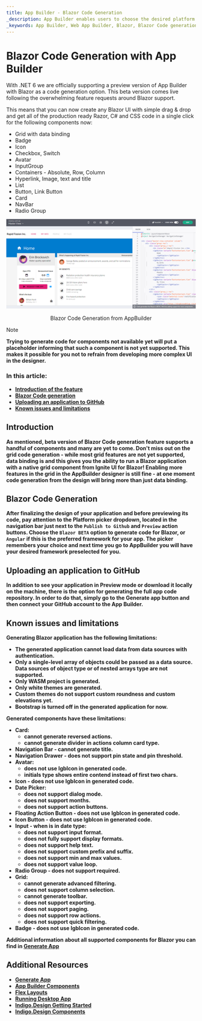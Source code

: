 ```yaml
---
title: App Builder - Blazor Code Generation
_description: App Builder enables users to choose the desired platform for code and app generation.
_keywords: App Builder, Web App Builder, Blazor, Blazor Code generation, Blazor Appp Generation, Blazor UI App Builder, App Builder Blazor Support
---
```

# Blazor Code Generation with App Builder

With .NET 6 we are officially supporting a preview version of App Builder with Blazor as a code generation option. This beta version comes live following the overwhelming feature requests around Blazor support.

This means that you can now create any Blazor UI with simple drag & drop and get all of the production ready Razor, C# and CSS code in a single click for the following components now:

- Grid with data binding
- Badge
- Icon
- Checkbox, Switch
- Avatar
- InputGroup
- Containers - Absolute, Row, Column
- Hyperlink, Image, text and title
- List
- Button, Link Button
- Card
- NavBar
- Radio Group

<img class="responsive-img" src="./images/blazor-introduction.png" />
<p style="text-align:center;">Blazor Code Generation from AppBuilder</p>

> [!NOTE]
><b>Trying to generate code for components not available yet will put a placeholder informing that such a component is not yet supported. This makes it possible for you not to refrain from developing more complex UI in the designer.

### In this article:
* <a href="#introduction">Introduction of the feature</a>
* <a href="#blazor-code-generation">Blazor Code generation</a>
* <a href="#uploading-an-application-to-github">Uploading an application to GitHub</a>
* <a href="#known-issues-and-limitations">Known issues and limitations</a>

## Introduction
As mentioned, beta version of Blazor Code generation feature supports a handful of components and many are yet to come. Don't miss out on the grid code generation - while most grid features are not yet supported, data binding is and this gives you the ability to run a Blazor application with a native grid component from Ignite UI for Blazor! Enabling more features in the grid in the AppBuilder designer is still fine - at one moment code generation from the design will bring more than just data binding.

## Blazor Code Generation
After finalizing the design of your application and before previewing its code, pay attention to the Platform picker dropdown, located in the navigation bar just next to the `Publish to Github` and `Preview` action buttons. Choose the `Blazor BETA` option to generate code for Blazor, or `Angular` if this is the preferred framework for your app. The picker remembers your choice and next time you go to AppBuilder you will have your desired framework preselected for you.

## Uploading an application to GitHub
In addition to see your application in Preview mode or download it locally on the machine, there is the option for generating the full app code repository. In order to do that, simply go to the Generate app button and then connect your GitHub account to the App Builder.

## Known issues and limitations
Generating Blazor application has the following limitations:
- The generated application cannot load data from data sources with authentication.
- Only a single-level array of objects could be passed as a data source. Data sources of object type or of nested arrays type are not supported.
- Only WASM project is generated.
- Only white themes are generated.
- Custom themes do not support custom roundness and custom elevations yet.
- Bootstrap is turned off in the generated application for now.

Generated components have these limitations:
- Card:
    - cannot generate reversed actions.
    - cannot generate divider in actions column card type.
- Navigation Bar - cannot generate title.
- Navigation Drawer - does not support pin state and pin threshold.
- Avatar:
    - does not use IgbIcon in generated code.
    - initials type shows entire contend instead of first two chars.
- Icon - does not use IgbIcon in generated code.
- Date Picker:
    - does not support dialog mode.
    - does not support months.
    - does not support action buttons.
- Floating Action Button - does not use IgbIcon in generated code.
- Icon Button - does not use IgbIcon in generated code.
- Input - when is in date type:
    - does not support input format.
    - does not fully support display formats.
    - does not support help text.
    - does not support custom prefix and suffix.
    - does not support min and max values.
    - does not support value loop.
- Radio Group - does not support required.
- Grid:
    - cannot generate advanced filtering.
    - does not support column selection.
    - cannot generate toolbar.
    - does not support exporting.
    - does not support paging.
    - does not support row actions.
    - does not support quick filtering.
- Badge - does not use IgbIcon in generated code.

Additional information about all supported components for Blazor you can find in [Generate App](generate-app/generate-app-overview.md#supported-components)

## Additional Resources

<div class="divider--half"></div>

* [Generate App](./generate-app/generate-app-overview.md)
* [App Builder Components](indigo-design-app-builder-components.md)
* [Flex Layouts](flex-layouts/flex-layouts.md)
* [Running Desktop App](running-desktop-app.md)
* [Indigo.Design Getting Started](https://www.infragistics.com/products/indigo-design/help/getting-started)
* [Indigo.Design Components](https://www.infragistics.com/products/indigo-design/help/components/components-overview)